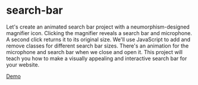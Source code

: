 # search-bar

Let's create an animated search bar project with a neumorphism-designed magnifier icon. Clicking the magnifier reveals a search bar and microphone.
A second click returns it to its original size. We'll use JavaScript to add and remove classes for different search bar sizes. 
There's an animation for the microphone and search bar when we close and open it.
This project will teach you how to make a visually appealing and interactive search bar for your website.

[Demo](https://praveshnexus.github.io/search-bar/)
